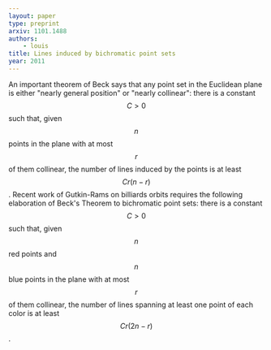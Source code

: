 ```yaml
---
layout: paper
type: preprint
arxiv: 1101.1488
authors:
    - louis
title: Lines induced by bichromatic point sets
year: 2011
---
```


An important theorem of Beck says that any point set in the Euclidean plane is either
"nearly general position" or "nearly collinear": there is a constant $$C>0$$ such that,
given $$n$$ points in the plane with at most $$r$$ of them collinear, the number of lines
induced by the points is at least $$Cr(n−r)$$. Recent work of Gutkin-Rams on billiards
orbits requires the following elaboration of Beck's Theorem to bichromatic point sets:
there is a constant $$C>0$$ such that, given $$n$$ red points and $$n$$ blue points in
the plane with at most $$r$$ of them collinear, the number of lines spanning at least one
point of each color is at least $$Cr(2n−r)$$.
